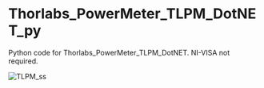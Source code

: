 # Thorlabs_PowerMeter_TLPM_DotNET_py
Python code for Thorlabs_PowerMeter_TLPM_DotNET. NI-VISA not required.

![TLPM_ss](https://user-images.githubusercontent.com/30459885/189051366-bd245337-3182-4eb5-929f-8104f3f33ecd.png)
